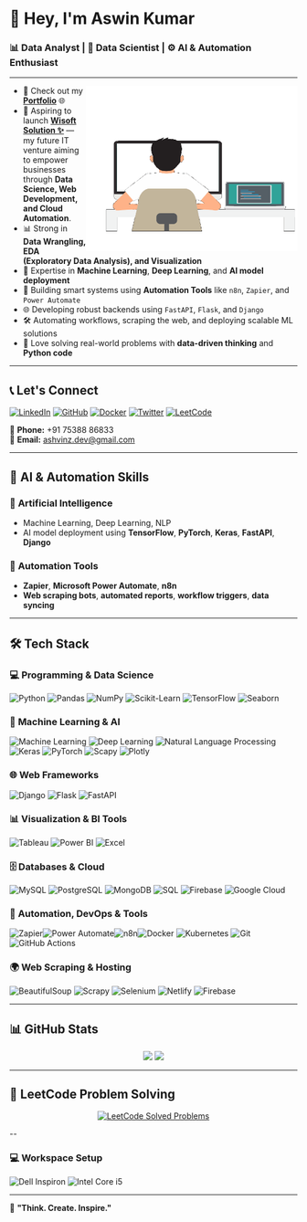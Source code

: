 # 👋 Hey, I'm **Aswin Kumar**  

### 📊 **Data Analyst** | 🤖 **Data Scientist** | ⚙️ **AI & Automation Enthusiast**  

---

<img align="right" width="370" height="290" src="./assets/developer-640px.gif">  

- 🔭 Check out my **[Portfolio](https://ashvinz.github.io/PortFolio_New/)** 🌐
- 🌟 Aspiring to launch **[Wisoft Solution ✨](https://ashvinz.github.io/wisoft-portfolio/)** — my future IT venture aiming to empower businesses 
  through **Data Science, Web Development, and Cloud Automation**.
- 📊 Strong in **Data Wrangling, EDA (Exploratory Data Analysis), and Visualization**  
- 🤖 Expertise in **Machine Learning**, **Deep Learning**, and **AI model deployment**
- 🔁 Building smart systems using **Automation Tools** like `n8n`, `Zapier`, and `Power Automate`
- 🌐 Developing robust backends using `FastAPI`, `Flask`, and `Django`
- 🛠️ Automating workflows, scraping the web, and deploying scalable ML solutions
- 💬 Love solving real-world problems with **data-driven thinking** and **Python code** 

---
## 📞 Let's Connect

[![LinkedIn](https://img.shields.io/badge/-LinkedIn-0077B5?style=for-the-badge&logo=linkedin&logoColor=white)](https://www.linkedin.com/in/Ashvinz/)  [![GitHub](https://img.shields.io/badge/-GitHub-181717?style=for-the-badge&logo=github&logoColor=white)](https://github.com/Ashvinz)  [![Docker](https://img.shields.io/badge/-Docker-2496ED?style=for-the-badge&logo=docker&logoColor=white)](https://hub.docker.com/u/ashvinz)  [![Twitter](https://img.shields.io/badge/-Twitter-1DA1F2?style=for-the-badge&logo=twitter&logoColor=white)](https://x.com/aswinkumar_003)  [![LeetCode](https://img.shields.io/badge/-LeetCode-FFA116?style=for-the-badge&logo=LeetCode&logoColor=white)](https://leetcode.com/u/ashvinz/)


📱 **Phone:** +91 75388 86833  
📧 **Email:** [ashvinz.dev@gmail.com](mailto:ashvinz.dev@gmail.com)

---

## 🧠 **AI & Automation Skills**

### 🤖 **Artificial Intelligence**  
- Machine Learning, Deep Learning, NLP  
- AI model deployment using **TensorFlow**, **PyTorch**, **Keras**, **FastAPI**, **Django**

### 🔁 **Automation Tools**  
- **Zapier**, **Microsoft Power Automate**, **n8n**  
- **Web scraping bots**, **automated reports**, **workflow triggers**, **data syncing**

---

## 🛠️ **Tech Stack**  

### 💻 **Programming & Data Science**  
![Python](https://img.shields.io/badge/-Python-3776AB?style=for-the-badge&logo=python&logoColor=white) ![Pandas](https://img.shields.io/badge/-Pandas-150458?style=for-the-badge&logo=pandas&logoColor=white) ![NumPy](https://img.shields.io/badge/-NumPy-013243?style=for-the-badge&logo=numpy&logoColor=white) ![Scikit-Learn](https://img.shields.io/badge/-Scikit_Learn-F7931E?style=for-the-badge&logo=scikit-learn&logoColor=white) ![TensorFlow](https://img.shields.io/badge/-TensorFlow-FF6F00?style=for-the-badge&logo=tensorflow&logoColor=white) ![Seaborn](https://img.shields.io/badge/-Seaborn-3776AB?style=for-the-badge&logo=seaborn&logoColor=white)  

### 🤖 **Machine Learning & AI**  
![Machine Learning](https://img.shields.io/badge/-Machine%20Learning-333333?style=for-the-badge&logo=ml) ![Deep Learning](https://img.shields.io/badge/-Deep%20Learning-333333?style=for-the-badge&logo=dl) ![Natural Language Processing](https://img.shields.io/badge/-Natural%20Language%20Processing-333333?style=for-the-badge&logo=nlp) ![Keras](https://img.shields.io/badge/-Keras-D00000?style=for-the-badge&logo=keras&logoColor=white) ![PyTorch](https://img.shields.io/badge/-PyTorch-EE4C2C?style=for-the-badge&logo=pytorch&logoColor=white) ![Scapy](https://img.shields.io/badge/-Scapy-4B8BBE?style=for-the-badge&logo=python&logoColor=white) ![Plotly](https://img.shields.io/badge/-Plotly-3F4F75?style=for-the-badge&logo=plotly&logoColor=white)  

### 🌐 **Web Frameworks**  
![Django](https://img.shields.io/badge/-Django-092E20?style=for-the-badge&logo=django&logoColor=white) ![Flask](https://img.shields.io/badge/-Flask-000000?style=for-the-badge&logo=flask&logoColor=white) ![FastAPI](https://img.shields.io/badge/-FastAPI-009688?style=for-the-badge&logo=fastapi&logoColor=white)  

### 📊 **Visualization & BI Tools**  
![Tableau](https://img.shields.io/badge/-Tableau-E97627?style=for-the-badge&logo=tableau&logoColor=white) ![Power BI](https://img.shields.io/badge/-Power%20BI-F2C811?style=for-the-badge&logo=powerbi&logoColor=black) ![Excel](https://img.shields.io/badge/-Excel-217346?style=for-the-badge&logo=microsoft-excel&logoColor=white)  

### 🗄️ **Databases & Cloud**  
![MySQL](https://img.shields.io/badge/-MySQL-4479A1?style=for-the-badge&logo=mysql&logoColor=white) ![PostgreSQL](https://img.shields.io/badge/-PostgreSQL-336791?style=for-the-badge&logo=postgresql&logoColor=white) ![MongoDB](https://img.shields.io/badge/-MongoDB-47A248?style=for-the-badge&logo=mongodb&logoColor=white) ![SQL](https://img.shields.io/badge/-SQL-CC2927?style=for-the-badge&logo=databricks&logoColor=white) ![Firebase](https://img.shields.io/badge/-Firebase-FFCA28?style=for-the-badge&logo=firebase&logoColor=black) ![Google Cloud](https://img.shields.io/badge/-Google%20Cloud-4285F4?style=for-the-badge&logo=google-cloud&logoColor=white)  

### 🔁 **Automation, DevOps & Tools**  
![Zapier](https://img.shields.io/badge/-Zapier-FF4A00?style=for-the-badge&logo=zapier&logoColor=white)![Power Automate](https://img.shields.io/badge/-Power%20Automate-0066FF?style=for-the-badge&logo=microsoftpowerautomate&logoColor=white)![n8n](https://img.shields.io/badge/-n8n-ff6d00?style=for-the-badge&logo=n8n&logoColor=white)![Docker](https://img.shields.io/badge/-Docker-2496ED?style=for-the-badge&logo=docker&logoColor=white) ![Kubernetes](https://img.shields.io/badge/-Kubernetes-326CE5?style=for-the-badge&logo=kubernetes&logoColor=white) ![Git](https://img.shields.io/badge/-Git-F05032?style=for-the-badge&logo=git&logoColor=white) ![GitHub Actions](https://img.shields.io/badge/-GitHub_Actions-2088FF?style=for-the-badge&logo=github-actions&logoColor=white)  

### 🌍 **Web Scraping & Hosting**  
![BeautifulSoup](https://img.shields.io/badge/-BeautifulSoup-4B8BBE?style=for-the-badge&logo=python&logoColor=white) ![Scrapy](https://img.shields.io/badge/-Scrapy-88C0D0?style=for-the-badge&logo=scrapy&logoColor=white) ![Selenium](https://img.shields.io/badge/-Selenium-43B02A?style=for-the-badge&logo=selenium&logoColor=white) ![Netlify](https://img.shields.io/badge/-Netlify-00C7B7?style=for-the-badge&logo=netlify&logoColor=white) ![Firebase](https://img.shields.io/badge/-Firebase-FFCA28?style=for-the-badge&logo=firebase&logoColor=black)  

---

## 📊 **GitHub Stats**  

<p align="center">
  <img src="https://github-readme-stats.vercel.app/api?username=ashvinz&show_icons=true&theme=radical" height="150px" />
  <img src="https://github-readme-streak-stats.herokuapp.com/?user=ashvinz&theme=radical" height="150px" />
  
</p>

---

## 🧠 LeetCode Problem Solving

<p align="center">
  <a href="https://leetcode.com/u/ashvinz/">
    <img src="https://leetcard.jacoblin.cool/ashvinz?theme=light&font=Ubuntu&ext=solved" alt="LeetCode Solved Problems" />
  </a>
</p>


--

### 💻 **Workspace Setup**  
![Dell Inspiron](https://img.shields.io/badge/Dell-Inspiron_5-0076D6?style=for-the-badge&logo=dell&logoColor=white) ![Intel Core i5](https://img.shields.io/badge/Intel-Core_i5-0071C5?style=for-the-badge&logo=intel&logoColor=white)  

---

🚀 **"Think. Create. Inspire."**

